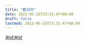 ```yaml
---
title: "歡迎你"
date: 2023-05-25T23:31:47+08:00
draft: false
lastmod: 2023-05-25T23:31:47+08:00
---
```


測試測試